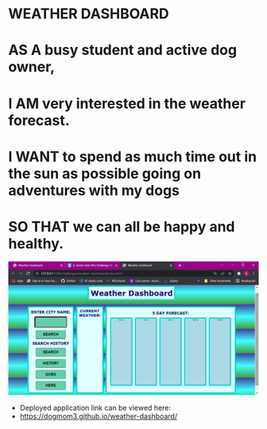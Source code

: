# WEATHER DASHBOARD

# AS A busy student and active dog owner,

# I AM very interested in the weather forecast.

# I WANT to spend as much time out in the sun as possible going on adventures with my dogs

# SO THAT we can all be happy and healthy.

![weather-dashboard](./assets/images/weather-dashboard.png)

* Deployed application link can be viewed here: 
* https://dogmom3.github.io/weather-dashboard/